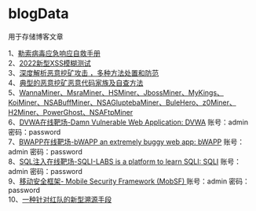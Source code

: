 # blogData
用于存储博客文章


1、[勒索病毒应急响应自救手册](http://www.exp-9.com/post/47.html)</br>
2、[2022新型XSS模糊测试](http://www.exp-9.com/post/42.html)</br>
3、[深度解析恶意挖矿攻击 ，多种方法处置和防范](http://www.exp-9.com/post/49.html)</br>
4、[典型的恶意挖矿恶意代码家族及自查方法](http://www.exp-9.com/post/48.html)</br>
5、[WannaMiner、MsraMiner、HSMiner、JbossMiner、MyKings、KoiMiner、NSABuffMiner、NSAGluptebaMiner、BuleHero、z0Miner、H2Miner、PowerGhost、NSAFtpMiner](http://www.exp-9.com/post/48.html)</br>
6、[DVWA在线靶场-Damn Vulnerable Web Application: DVWA](http://hub.exp-9.com/index.html) 账号：admin 密码：password</br>
7、[BWAPP在线靶场-bWAPP an extremely buggy web app: bWAPP](http://hub.exp-9.com/index.html) 账号：admin 密码：password</br>
8、[SQL注入在线靶场-SQLI-LABS is a platform to learn SQLI: SQLI](http://hub.exp-9.com/index.html) 账号：admin 密码：password</br>
9、[移动安全框架- Mobile Security Framework (MobSF) ](http://app.exp-9.com/index.html) 账号：admin 密码：password</br>
10、[一种针对红队的新型溯源手段](http://www.exp-9.com/post/58.html) </br>
